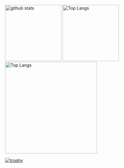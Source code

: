 <p align="left"> 
  <img alt="github stats" height="185px" src="https://github-readme-stats.vercel.app/api?username=kinji2532&theme=dark&show_icons=ture" />
  <img alt="Top Langs" height="185px" src="https://github-readme-stats.vercel.app/api/top-langs/?username=kinji2532&layout=compact&show_icons=true&theme=dark" /><brk>
  <img alt="Top Langs" height="302px" src="https://github-readme-streak-stats.herokuapp.com/?user=kinji2532&theme=dark&hide_border=true" />
</p>

[![trophy](https://github-profile-trophy.vercel.app/?username=kinji2532&theme=onedark&column=7
)](https://github.com/ryo-ma/github-profile-trophy)
